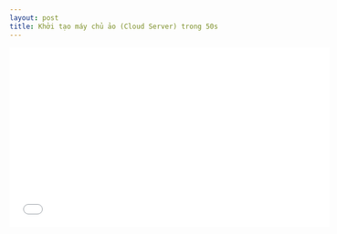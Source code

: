 ```yaml
---
layout: post
title: Khởi tạo máy chủ ảo (Cloud Server) trong 50s
---
```

<iframe width="560" height="315" src="//www.youtube.com/embed/oKg3SQ9bULA" frameborder="0" allowfullscreen></iframe>
